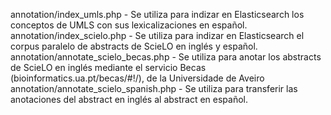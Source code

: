 annotation/index_umls.php - Se utiliza para indizar en Elasticsearch los conceptos de UMLS con sus lexicalizaciones en español.
annotation/index_scielo.php - Se utiliza para indizar en Elasticsearch el corpus paralelo de abstracts de ScieLO en inglés y español.
annotation/annotate_scielo_becas.php - Se utiliza para anotar los abstracts de ScieLO en inglés mediante el servicio Becas (bioinformatics.ua.pt/becas/#!/), de la Universidade de Aveiro
annotation/annotate_scielo_spanish.php - Se utiliza para transferir las anotaciones del abstract en inglés al abstract en español.
